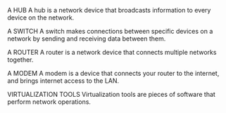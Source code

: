 A HUB
A hub is a network device that broadcasts information to every device on the network.

A SWITCH
A switch makes connections between specific devices on a network by sending and receiving data between them.

A ROUTER
A router is a network device that connects multiple networks together.

A MODEM
A modem is a device that connects your router to the internet, and brings internet access to the LAN.

VIRTUALIZATION TOOLS
Virtualization tools are pieces of software that perform network operations.

